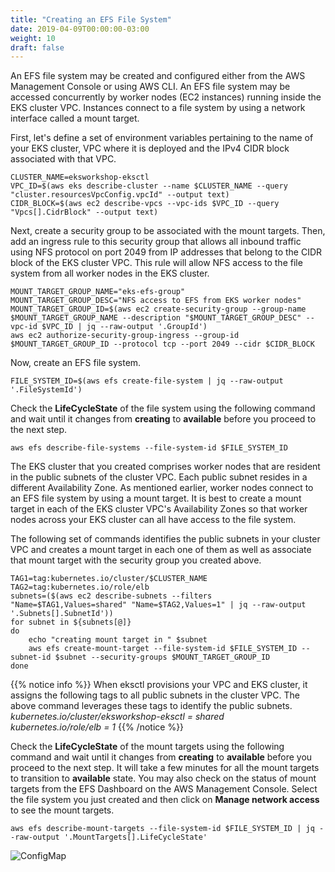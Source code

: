 ```yaml
---
title: "Creating an EFS File System"
date: 2019-04-09T00:00:00-03:00
weight: 10
draft: false
---
```


An EFS file system may be created and configured either from the AWS Management Console or using AWS CLI. An EFS file system may be accessed concurrently by worker nodes (EC2 instances) running inside the EKS cluster VPC. Instances connect to a file system by using a network interface called a mount target. 

First, let's define a set of environment variables pertaining to the name of your EKS cluster, VPC where it is deployed and the IPv4 CIDR block associated with that VPC.
```
CLUSTER_NAME=eksworkshop-eksctl
VPC_ID=$(aws eks describe-cluster --name $CLUSTER_NAME --query "cluster.resourcesVpcConfig.vpcId" --output text)
CIDR_BLOCK=$(aws ec2 describe-vpcs --vpc-ids $VPC_ID --query "Vpcs[].CidrBlock" --output text)
```

Next, create a security group to be associated with the mount targets. Then, add an ingress rule to this security group that allows all inbound traffic using NFS protocol on port 2049 from IP addresses that belong to the CIDR block of the EKS cluster VPC. This rule will allow NFS access to the file system from all worker nodes in the EKS cluster.
```
MOUNT_TARGET_GROUP_NAME="eks-efs-group"
MOUNT_TARGET_GROUP_DESC="NFS access to EFS from EKS worker nodes"
MOUNT_TARGET_GROUP_ID=$(aws ec2 create-security-group --group-name $MOUNT_TARGET_GROUP_NAME --description "$MOUNT_TARGET_GROUP_DESC" --vpc-id $VPC_ID | jq --raw-output '.GroupId')
aws ec2 authorize-security-group-ingress --group-id $MOUNT_TARGET_GROUP_ID --protocol tcp --port 2049 --cidr $CIDR_BLOCK
```

Now, create an EFS file system.
```
FILE_SYSTEM_ID=$(aws efs create-file-system | jq --raw-output '.FileSystemId')
```

Check the **LifeCycleState** of the file system using the following command and wait until it changes from **creating** to **available** before you proceed to the next step.
```
aws efs describe-file-systems --file-system-id $FILE_SYSTEM_ID
```

The EKS cluster that you created comprises worker nodes that are resident in the public subnets of the cluster VPC. Each public subnet resides in a different Availability Zone. As mentioned earlier, worker nodes connect to an EFS file system by using a mount target. It is best to create a mount target in each of the EKS cluster VPC's Availability Zones so that worker nodes across your EKS cluster can all have access to the file system.  

The following set of commands identifies the public subnets in your cluster VPC and creates a mount target in each one of them as well as associate that mount target with the security group you created above.
```
TAG1=tag:kubernetes.io/cluster/$CLUSTER_NAME
TAG2=tag:kubernetes.io/role/elb
subnets=($(aws ec2 describe-subnets --filters "Name=$TAG1,Values=shared" "Name=$TAG2,Values=1" | jq --raw-output '.Subnets[].SubnetId'))
for subnet in ${subnets[@]}
do
    echo "creating mount target in " $subnet
    aws efs create-mount-target --file-system-id $FILE_SYSTEM_ID --subnet-id $subnet --security-groups $MOUNT_TARGET_GROUP_ID
done
```

{{% notice info %}}
When eksctl provisions your VPC and EKS cluster, it assigns the following tags to all public subnets in the cluster VPC. The above command leverages these tags to identify the public subnets.  
*kubernetes.io/cluster/eksworkshop-eksctl = shared*  
*kubernetes.io/role/elb = 1*
{{% /notice %}}

Check the <b>LifeCycleState</b> of the mount targets using the following command and wait until it changes from <b>creating</b> to <b>available</b> before you proceed to the next step. It will take a few minutes for all the mount targets to transition to **available** state. You may also check on the status of mount targets from the EFS Dashboard on the AWS Management Console. Select the file system you just created and then click on **Manage network access** to see the mount targets.
```
aws efs describe-mount-targets --file-system-id $FILE_SYSTEM_ID | jq --raw-output '.MountTargets[].LifeCycleState'
```
![ConfigMap](/images/efs-provisioner/efs-dashboard.png)

